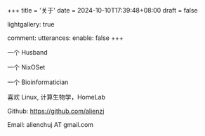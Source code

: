 +++
title = '关于'
date = 2024-10-10T17:39:48+08:00
draft = false

lightgallery: true

comment:
  utterances:
    enable: false
+++

一个 Husband

一个 NixOSet

一个 Bioinformatician

喜欢 Linux, 计算生物学，HomeLab

Github: https://github.com/alienzj

Email: alienchuj AT gmail.com
